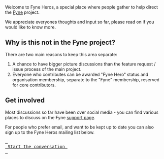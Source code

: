 Welcome to Fyne Heros, a special place where people gather to help direct the [Fyne](https://fyne.io) project.

We appreciate everyones thoughts and input so far, please read on if you would like to know more.

## Why is this not in the Fyne project?

There are two main reasons to keep this area separate:

1. A chance to have bigger picture discussions than the feature request / issue process of the main project.
1. Everyone who contributes can be awarded "Fyne Hero" status and organisation membership, separate to the "Fyne" membership, reserved for core contributors.

## Get involved

Most discussions so far have been over social media - you can find various places to discuss on the Fyne [support page](https://fyne.io/support/).

For people who prefer email, and want to be kept up to date you can also sign up to the Fyne Heros mailing list below.

[<kbd> <br> Start the conversation <br> </kbd>](https://zcmp.eu/Gzx)
